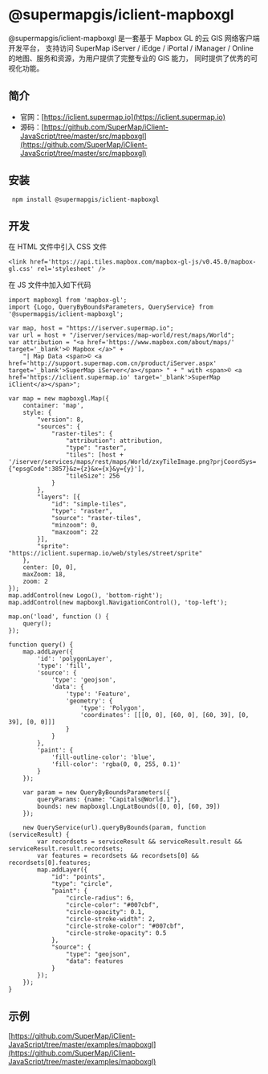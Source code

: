# @supermapgis/iclient-mapboxgl

@supermapgis/iclient-mapboxgl 是一套基于 Mapbox GL 的云 GIS 网络客户端开发平台， 支持访问 SuperMap iServer / iEdge / iPortal / iManager / Online 的地图、服务和资源，为用户提供了完整专业的 GIS 能力， 同时提供了优秀的可视化功能。

## 简介
* 官网：[https://iclient.supermap.io](https://iclient.supermap.io)
* 源码：[https://github.com/SuperMap/iClient-JavaScript/tree/master/src/mapboxgl](https://github.com/SuperMap/iClient-JavaScript/tree/master/src/mapboxgl)

## 安装

```
 npm install @supermapgis/iclient-mapboxgl
```

## 开发

在 HTML 文件中引入 CSS  文件

```
<link href='https://api.tiles.mapbox.com/mapbox-gl-js/v0.45.0/mapbox-gl.css' rel='stylesheet' />

```

在 JS 文件中加入如下代码

```
import mapboxgl from 'mapbox-gl';
import {Logo, QueryByBoundsParameters, QueryService} from '@supermapgis/iclient-mapboxgl';

var map, host = "https://iserver.supermap.io";
var url = host + "/iserver/services/map-world/rest/maps/World";
var attribution = "<a href='https://www.mapbox.com/about/maps/' target='_blank'>© Mapbox </a>" +
    "| Map Data <span>© <a href='http://support.supermap.com.cn/product/iServer.aspx' target='_blank'>SuperMap iServer</a></span> " + " with <span>© <a href='https://iclient.supermap.io' target='_blank'>SuperMap iClient</a></span>";

var map = new mapboxgl.Map({
    container: 'map',
    style: {
        "version": 8,
        "sources": {
            "raster-tiles": {
                "attribution": attribution,
                "type": "raster",
                "tiles": [host + '/iserver/services/maps/rest/maps/World/zxyTileImage.png?prjCoordSys={"epsgCode":3857}&z={z}&x={x}&y={y}'],
                "tileSize": 256
            }
        },
        "layers": [{
            "id": "simple-tiles",
            "type": "raster",
            "source": "raster-tiles",
            "minzoom": 0,
            "maxzoom": 22
        }],
        "sprite": "https://iclient.supermap.io/web/styles/street/sprite"
    },
    center: [0, 0],
    maxZoom: 18,
    zoom: 2
});
map.addControl(new Logo(), 'bottom-right');
map.addControl(new mapboxgl.NavigationControl(), 'top-left');

map.on('load', function () {
    query();
});

function query() {
    map.addLayer({
        'id': 'polygonLayer',
        'type': 'fill',
        'source': {
            'type': 'geojson',
            'data': {
                'type': 'Feature',
                'geometry': {
                    'type': 'Polygon',
                    'coordinates': [[[0, 0], [60, 0], [60, 39], [0, 39], [0, 0]]]
                }
            }
        },
        'paint': {
            'fill-outline-color': 'blue',
            'fill-color': 'rgba(0, 0, 255, 0.1)'
        }
    });

    var param = new QueryByBoundsParameters({
        queryParams: {name: "Capitals@World.1"},
        bounds: new mapboxgl.LngLatBounds([0, 0], [60, 39])
    });

    new QueryService(url).queryByBounds(param, function (serviceResult) {
        var recordsets = serviceResult && serviceResult.result && serviceResult.result.recordsets;
        var features = recordsets && recordsets[0] && recordsets[0].features;
        map.addLayer({
            "id": "points",
            "type": "circle",
            "paint": {
                "circle-radius": 6,
                "circle-color": "#007cbf",
                "circle-opacity": 0.1,
                "circle-stroke-width": 2,
                "circle-stroke-color": "#007cbf",
                "circle-stroke-opacity": 0.5
            },
            "source": {
                "type": "geojson",
                "data": features
            }
        });
    });
}
```

## 示例
 [https://github.com/SuperMap/iClient-JavaScript/tree/master/examples/mapboxgl](https://github.com/SuperMap/iClient-JavaScript/tree/master/examples/mapboxgl)
